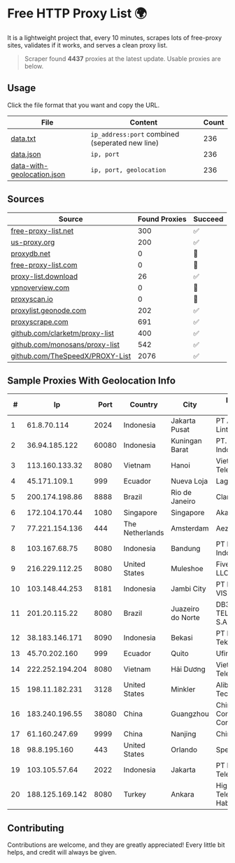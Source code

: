 
# Free HTTP Proxy List 🌍

It is a lightweight project that, every 10 minutes, scrapes lots of free-proxy sites, validates if it works, and serves a clean proxy list.


> Scraper found **4437** proxies at the latest update. Usable proxies are below.

## Usage

Click the file format that you want and copy the URL.


|File|Content|Count|
|----|-------|-----|
|[data.txt](https://raw.githubusercontent.com/themiralay/Proxy-List-World/master/data.txt)|`ip_address:port` combined (seperated new line)|236|
|[data.json](https://raw.githubusercontent.com/themiralay/Proxy-List-World/master/data.json)|`ip, port`|236|
|[data-with-geolocation.json](https://raw.githubusercontent.com/themiralay/Proxy-List-World/master/data-with-geolocation.json)|`ip, port, geolocation`|236|

## Sources

|Source|Found Proxies|Succeed|
|------|-------------|-------|
|[free-proxy-list.net](https://free-proxy-list.net)|300|✅|
|[us-proxy.org](https://www.us-proxy.org)|200|✅|
|[proxydb.net](http://proxydb.net)|0|🚫|
|[free-proxy-list.com](https://free-proxy-list.com/?page=&port=&type%5B%5D=http&type%5B%5D=https&up_time=0&search=Search)|0|🚫|
|[proxy-list.download](https://www.proxy-list.download/HTTP)|26|✅|
|[vpnoverview.com](https://vpnoverview.com/privacy/anonymous-browsing/free-proxy-servers)|0|🚫|
|[proxyscan.io](https://www.proxyscan.io)|0|🚫|
|[proxylist.geonode.com](https://proxylist.geonode.com/api/proxy-list?limit=300&page=1&sort_by=lastChecked&sort_type=desc&protocols=http,https)|202|✅|
|[proxyscrape.com](https://api.proxyscrape.com/v2/?request=displayproxies&protocol=http&timeout=10000&country=all&ssl=all&anonymity=all)|691|✅|
|[github.com/clarketm/proxy-list](https://raw.githubusercontent.com/clarketm/proxy-list/master/proxy-list-raw.txt)|400|✅|
|[github.com/monosans/proxy-list](https://raw.githubusercontent.com/monosans/proxy-list/main/proxies/http.txt)|542|✅|
|[github.com/TheSpeedX/PROXY-List](https://raw.githubusercontent.com/TheSpeedX/PROXY-List/master/http.txt)|2076|✅|


## Sample Proxies With Geolocation Info

|#|Ip|Port|Country|City|Internet Service Provider|
|-|--|----|-------|----|-------------------------|
|1|61.8.70.114|2024|Indonesia|Jakarta Pusat|PT Aplikanusa Lintasarta|
|2|36.94.185.122|60080|Indonesia|Kuningan Barat|PT. Telekomunikasi Indonesia|
|3|113.160.133.32|8080|Vietnam|Hanoi|VietNam Post and Telecom Corporation|
|4|45.171.109.1|999|Ecuador|Nueva Loja|Lagonet-tv Cia. Ltda.|
|5|200.174.198.86|8888|Brazil|Rio de Janeiro|Claro S.A|
|6|172.104.170.44|1080|Singapore|Singapore|Akamai Technologies|
|7|77.221.154.136|444|The Netherlands|Amsterdam|Aeza International LTD|
|8|103.167.68.75|8080|Indonesia|Bandung|PT Kataji Nukami Indonesia|
|9|216.229.112.25|8080|United States|Muleshoe|Five Area Systems, LLC|
|10|103.148.44.253|8181|Indonesia|Jambi City|PT BUANA VISUALNET SENTRA|
|11|201.20.115.22|8080|Brazil|Juazeiro do Norte|DB3 SERVICOS DE TELECOMUNICACOES S.A|
|12|38.183.146.171|8090|Indonesia|Bekasi|PT Ikhlas Cipta Teknologi|
|13|45.70.202.160|999|Ecuador|Quito|Ufinet Panama S.A.|
|14|222.252.194.204|8080|Vietnam|Hải Dương|VietNam Post and Telecom Corporation|
|15|198.11.182.231|3128|United States|Minkler|Alibaba (US) Technology Co., Ltd.|
|16|183.240.196.55|38080|China|Guangzhou|China Mobile Communications Corporation|
|17|61.160.247.69|9999|China|Nanjing|China Telecom|
|18|98.8.195.160|443|United States|Orlando|Spectrum|
|19|103.105.57.64|2022|Indonesia|Jakarta|PT Lambda Sinergi Telekomunikasi|
|20|188.125.169.142|8080|Turkey|Ankara|High Speed Telekomunikasyon ve Hab. Hiz. Ltd. Sti.|



## Contributing

Contributions are welcome, and they are greatly appreciated! Every
little bit helps, and credit will always be given.

